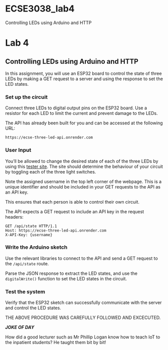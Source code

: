 # ECSE3038_lab4
Controlling LEDs using Arduino and HTTP

# Lab 4

## Controlling LEDs using Arduino and HTTP

In this assignment, you will use an ESP32 board to control the state of three LEDs by making a GET request to a server and using the response to set the LED states.

### Set up the circuit

Connect three LEDs to digital output pins on the ESP32 board. Use a resistor for each LED to limit the current and prevent damage to the LEDs.

The API has already been built for you and can be accessed at the following URL:

```
https://ecse-three-led-api.onrender.com
```

### User Input

You’ll be allowed to change the desired state of each of the three LEDs by using this [tester site](https://ecse-three-led.netlify.app/). The site should determine the behaviour of your circuit by toggling each of the three light switches. 

Note the assigned username in the top left corner of the webpage. This is a unique identifier and should be included in your GET requests to the API as an API key.

This ensures that each person is able to control their own circuit.

The API expects a GET request to include an API key in the request headers:

```
GET /api/state HTTP/1.1
Host: https://ecse-three-led-api.onrender.com
X-API-Key: {username}
```

### Write the Arduino sketch

Use the relevant libraries to connect to the API and send a GET request to the `/api/state` route. 

Parse the JSON response to extract the LED states, and use the `digitalWrite()` function to set the LED states in the circuit.

### Test the system

Verify that the ESP32 sketch can successfully communicate with the server and control the LED states.

THE ABOVE PROCEDURE WAS CAREFULLY FOLLOWED AND EXCECUTED. 

***JOKE OF DAY***

How did a good lecturer such as Mr Phillip Logan know how to teach IoT to the inpatient students? He taught them bit by bit!
